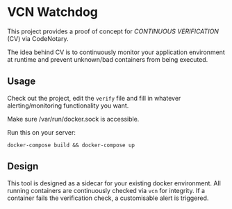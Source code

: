 # VCN Watchdog
This project provides a proof of concept for _CONTINUOUS VERIFICATION_ (CV) 
via CodeNotary.

The idea behind CV is to continuously monitor your application environment at
runtime and prevent unknown/bad containers from being executed.

## Usage
Check out the project, edit the `verify` file and fill in whatever 
alerting/monitoring functionality you want.

Make sure /var/run/docker.sock is accessible.

Run this on your server:

    docker-compose build && docker-compose up

## Design
This tool is designed as a sidecar for your existing docker environment. All
running containers are continuously checked via `vcn` for integrity. If a 
container fails the verification check, a customisable alert is triggered.

